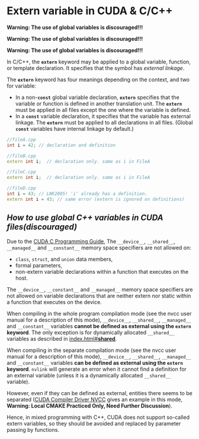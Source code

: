 # Extern variable in CUDA & C/C++

**Warning: The use of global variables is discouraged!!!**

**Warning: The use of global variables is discouraged!!!**

**Warning: The use of global variables is discouraged!!!**



In C/C++, the **`extern`** keyword may be applied to a global variable, function, or template declaration. It specifies that the symbol has *external linkage*.

The **`extern`** keyword has four meanings depending on the context, and two for variable:

- In a non-**`const`** global variable declaration, **`extern`** specifies that the variable or function is defined in another translation unit. The **`extern`** must be applied in all files except the one where the variable is defined.
- In a **`const`** variable declaration, it specifies that the variable has external linkage. The **`extern`** must be applied to all declarations in all files. (Global **`const`** variables have internal linkage by default.)

```C++
//fileA.cpp
int i = 42; // declaration and definition

//fileB.cpp
extern int i;  // declaration only. same as i in FileA

//fileC.cpp
extern int i;  // declaration only. same as i in FileA

//fileD.cpp
int i = 43; // LNK2005! 'i' already has a definition.
extern int i = 43; // same error (extern is ignored on definitions)
```

## *How to use global C++ variables in CUDA files(discouraged)*

Due to the [CUDA C Programming Guide](https://docs.nvidia.com/cuda/cuda-c-programming-guide/index.html#device-memory-space-specifiers), The `__device__`, `__shared__`, `__managed__` and `__constant__` memory space specifiers are not allowed on:

- `class`, `struct`, and `union` data members,
- formal parameters,
- non-extern variable declarations within a function that executes on the host.

The `__device__`, `__constant__` and `__managed__` memory space specifiers are not allowed on variable declarations that are neither extern nor static within a function that executes on the device.

When compiling in the whole program compilation mode (see the nvcc user manual for a description of this mode), `__device__`, `__shared__`, `__managed__` and `__constant__` variables **cannot be defined as external using the `extern` keyword**. The only exception is for dynamically allocated `__shared__` variables as described in [index.html#__shared__](https://docs.nvidia.com/cuda/cuda-c-programming-guide/shared).

When compiling in the separate compilation mode (see the nvcc user manual for a description of this mode), `__device__`, `__shared__`, `__managed__` and `__constant__` variables **can be defined as external using the `extern` keyword**. `nvlink` will generate an error when it cannot find a definition for an external variable (unless it is a dynamically allocated `__shared__` variable).

However, even if they can be defined as external, entities there seems to be separated ([CUDA Compiler Driver NVCC](https://docs.nvidia.com/cuda/cuda-compiler-driver-nvcc/index.html#nvcc-options-for-separate-compilation) gives an example in this mode, **Warning: Local CMAKE Practiced Only, Need Further Discussion**). 



Hence, in mixed programming with C++, CUDA does not support so-called extern variables, so they should be avoided and replaced by parameter passing by functions.
